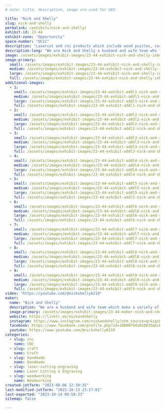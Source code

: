 ```yaml
---
# note: title, description, image are used for SEO

title: "Nick and Shelly"
slug: nick-and-shelly
permalink: /exhibits/nick-and-shelly/
exhibit-id: 23-44
exhibit-zone: "Opportunity"
space-number: "OC21"
description: "Lasercut and cnc products which include wood puzzles, cocktail smokers, slate coasters etc. "
description-long: "We are Nick and Shelly a husband and wife team who love making and learning new things.  We use traditional woodworking along with technology to create beautiful items such as wooden jigsaw puzzles where the pattern is wood grain, custom wood signs, cocktail smokers, home decor, coasters etc. "
image: /assets/images/exhibit-images/23-44-exhibit-nick-and-shelly-inbound6475582130790262026-large.jpg
image-primary: 
  small: /assets/images/exhibit-images/23-44-exhibit-nick-and-shelly-inbound6475582130790262026-small.jpg
  medium: /assets/images/exhibit-images/23-44-exhibit-nick-and-shelly-inbound6475582130790262026-medium.jpg
  large: /assets/images/exhibit-images/23-44-exhibit-nick-and-shelly-inbound6475582130790262026-large.jpg
  full: /assets/images/exhibit-images/23-44-exhibit-nick-and-shelly-inbound6475582130790262026-full.jpg
additional-images: 
  - 1:
    small: /assets/images/exhibit-images/23-44-exhibit-addl1-nick-and-shelly-inbound1120988942590095421-small.jpg
    medium: /assets/images/exhibit-images/23-44-exhibit-addl1-nick-and-shelly-inbound1120988942590095421-medium.jpg
    large: /assets/images/exhibit-images/23-44-exhibit-addl1-nick-and-shelly-inbound1120988942590095421-large.jpg
    full: /assets/images/exhibit-images/23-44-exhibit-addl1-nick-and-shelly-inbound1120988942590095421-full.jpg
  - 2:
    small: /assets/images/exhibit-images/23-44-exhibit-addl2-nick-and-shelly-inbound2241645187868550208-small.jpg
    medium: /assets/images/exhibit-images/23-44-exhibit-addl2-nick-and-shelly-inbound2241645187868550208-medium.jpg
    large: /assets/images/exhibit-images/23-44-exhibit-addl2-nick-and-shelly-inbound2241645187868550208-large.jpg
    full: /assets/images/exhibit-images/23-44-exhibit-addl2-nick-and-shelly-inbound2241645187868550208-full.jpg
  - 3:
    small: /assets/images/exhibit-images/23-44-exhibit-addl3-nick-and-shelly-inbound3355648551267276957-small.jpg
    medium: /assets/images/exhibit-images/23-44-exhibit-addl3-nick-and-shelly-inbound3355648551267276957-medium.jpg
    large: /assets/images/exhibit-images/23-44-exhibit-addl3-nick-and-shelly-inbound3355648551267276957-large.jpg
    full: /assets/images/exhibit-images/23-44-exhibit-addl3-nick-and-shelly-inbound3355648551267276957-full.jpg
  - 4:
    small: /assets/images/exhibit-images/23-44-exhibit-addl4-nick-and-shelly-inbound4417086550795392024-small.jpg
    medium: /assets/images/exhibit-images/23-44-exhibit-addl4-nick-and-shelly-inbound4417086550795392024-medium.jpg
    large: /assets/images/exhibit-images/23-44-exhibit-addl4-nick-and-shelly-inbound4417086550795392024-large.jpg
    full: /assets/images/exhibit-images/23-44-exhibit-addl4-nick-and-shelly-inbound4417086550795392024-full.jpg
  - 5:
    small: /assets/images/exhibit-images/23-44-exhibit-addl5-nick-and-shelly-inbound5795851007221758620-small.jpg
    medium: /assets/images/exhibit-images/23-44-exhibit-addl5-nick-and-shelly-inbound5795851007221758620-medium.jpg
    large: /assets/images/exhibit-images/23-44-exhibit-addl5-nick-and-shelly-inbound5795851007221758620-large.jpg
    full: /assets/images/exhibit-images/23-44-exhibit-addl5-nick-and-shelly-inbound5795851007221758620-full.jpg
  - 6:
    small: /assets/images/exhibit-images/23-44-exhibit-addl6-nick-and-shelly-inbound6316636936406562685-small.jpg
    medium: /assets/images/exhibit-images/23-44-exhibit-addl6-nick-and-shelly-inbound6316636936406562685-medium.jpg
    large: /assets/images/exhibit-images/23-44-exhibit-addl6-nick-and-shelly-inbound6316636936406562685-large.jpg
    full: /assets/images/exhibit-images/23-44-exhibit-addl6-nick-and-shelly-inbound6316636936406562685-full.jpg
  - 7:
    small: /assets/images/exhibit-images/23-44-exhibit-addl7-nick-and-shelly-inbound6370764746165193343-small.jpg
    medium: /assets/images/exhibit-images/23-44-exhibit-addl7-nick-and-shelly-inbound6370764746165193343-medium.jpg
    large: /assets/images/exhibit-images/23-44-exhibit-addl7-nick-and-shelly-inbound6370764746165193343-large.jpg
    full: /assets/images/exhibit-images/23-44-exhibit-addl7-nick-and-shelly-inbound6370764746165193343-full.jpg
  - 8:
    small: /assets/images/exhibit-images/23-44-exhibit-addl8-nick-and-shelly-inbound8265226559949142220-small.jpg
    medium: /assets/images/exhibit-images/23-44-exhibit-addl8-nick-and-shelly-inbound8265226559949142220-medium.jpg
    large: /assets/images/exhibit-images/23-44-exhibit-addl8-nick-and-shelly-inbound8265226559949142220-large.jpg
    full: /assets/images/exhibit-images/23-44-exhibit-addl8-nick-and-shelly-inbound8265226559949142220-full.jpg
  - 9:
    small: /assets/images/exhibit-images/23-44-exhibit-addl9-nick-and-shelly-inbound8497884571283437195-small.jpg
    medium: /assets/images/exhibit-images/23-44-exhibit-addl9-nick-and-shelly-inbound8497884571283437195-medium.jpg
    large: /assets/images/exhibit-images/23-44-exhibit-addl9-nick-and-shelly-inbound8497884571283437195-large.jpg
    full: /assets/images/exhibit-images/23-44-exhibit-addl9-nick-and-shelly-inbound8497884571283437195-full.jpg
video: "https://youtube.com/@nickshelly6219"
maker: 
  name: "Nick and Shelly"
  description: "We are a husband and wife team which make a variety of lasercut and CNC items, such as jigsaw puzzles where the pattern is the wood grain, whiskey smokers, custom signs, slate coasters, etc. "
  image-primary: /assets/images/exhibit-images/23-44-maker-nick-and-shelly-inbound1515101875993764818-medium.jpg
  website: https://linktr.ee/nickandshelly
  instagram: https://www.instagram.com/nickandshelly?utm_source=qr&igshid=MzNlNGNkZWQ4Mg%3D%3D
  facebook: https://www.facebook.com/profile.php?id=100087941010035&mibextid=ZbWKwL
  youtube: https://www.youtube.com/@nickshelly6219
categories: 
  - slug: cnc
    name: CNC
  - slug: craft
    name: Craft
  - slug: handmade
    name: Handmade
  - slug: laser-cutting-engraving
    name: Laser Cutting & Engraving
  - slug: woodworking
    name: Woodworking
created-jotform: "2023-08-06 12:10:35"
last-modified-jotform: "2023-10-13 23:27:01"
last-exported: "2023-10-14 08:58:33"
sitemap: false

---
```

